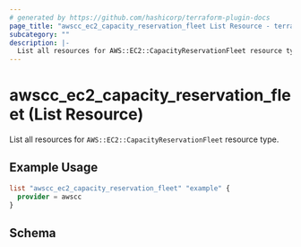 ```yaml
---
# generated by https://github.com/hashicorp/terraform-plugin-docs
page_title: "awscc_ec2_capacity_reservation_fleet List Resource - terraform-provider-awscc"
subcategory: ""
description: |-
  List all resources for AWS::EC2::CapacityReservationFleet resource type.
---
```


# awscc_ec2_capacity_reservation_fleet (List Resource)

List all resources for `AWS::EC2::CapacityReservationFleet` resource type.

## Example Usage

```terraform
list "awscc_ec2_capacity_reservation_fleet" "example" {
  provider = awscc
}
```

<!-- schema generated by tfplugindocs -->
## Schema
